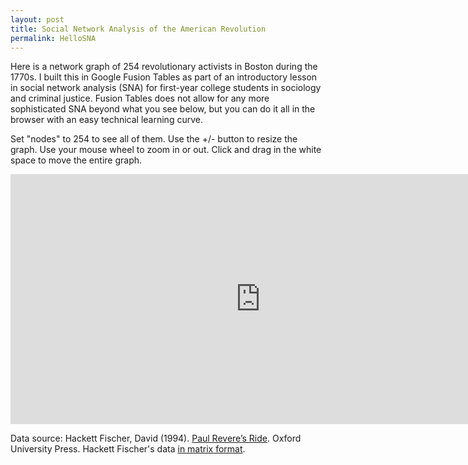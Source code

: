 ```yaml
---
layout: post
title: Social Network Analysis of the American Revolution
permalink: HelloSNA
---
```


Here is a network graph of 254 revolutionary activists in Boston during the 1770s. I built this in Google Fusion Tables as part of an introductory lesson in social network analysis (SNA) for first-year college students in sociology and criminal justice. Fusion Tables does not allow for any more sophisticated SNA beyond what you see below, but you can do it all in the browser with an easy technical learning curve.

Set "nodes" to 254 to see all of them. Use the +/- button to resize the graph. Use your mouse wheel to zoom in or out. Click and drag in the white space to move the entire graph.

<iframe width="800" height="400" scrolling="no" frameborder="no" src="https://www.google.com/fusiontables/embedviz?containerId=googft-gviz-canvas&amp;viz=GVIZ&amp;t=GRAPH&amp;gc=false&amp;gd=false&amp;sdb=1&amp;rmax=100000&amp;q=select+col0%2C+col1%2C+col2+from+1TOUGmFy8cpa8R7DR0UwnNgD3_g1ldWGA9v5VoC7T&amp;qrs=+where+col0+%3E%3D+&amp;qre=+and+col0+%3C%3D+&amp;qe=&amp;uiversion=2&amp;state=%7B%22ps%22%3A%221_1h_l_-g_5_-6_9_6_4_-e_d_7_-1_1e_-a_-6_i_-m_2_r_-m_g_1u_1r_8_1t_p_-1s_15_2_-w_1y_i_-13_2g_-10_e_g_j_10_1_14_t_1o_a_-1t_1n_0_-1b_h_d_-1h_4c_e_-2c_s_19_9_1i_20_o_1f_1s_10_19_1l_o_e_1e_18_1x_w_1e_23_2c_12_j_-1b_1_4x_-24_-27_6l_-15_-2y_6k_-2p_-1n_6j_-29_-2j_6i_-20_-34_6h_-2i_-2q_6g_-1o_2_6f_-2p_-2h_6e_-b_-30_6d_-1p_-k_6c_-k_-1x_6b_-s_-1k_5z_-2r_-1c_6a_-23_-1g_69_-k_-2v_68_2_-2j_4t_-f_-13_67_-20_0_66_-2n_-1z_65_-2e_-1o_64_-29_-14_6s_-1w_-2g_4u_-9_-22_63_-o_-2l_4v_-z_-38_6w_-1f_-1y_62_-1t_-8_61_-23_-a_60_-z_-1y_4y_-v_-2x_6v_-1m_-38_6r_-t_-i_5y_-2g_-1d_6u_-1a_-39_6t_-21_-l_5v_-h_-2b_6q_-1x_-x_4w_-20_-2r_5u_-v_-15_5t_-16_-2b_6p_-1b_-j_6o_-1r_-2y_5s_-18_-1l_5r_-12_-t_5q_-2l_-12_5p_-2m_-f_6n_-e_-1i_5o_-1b_-2n_4z_-2z_-1w_5n_-1c_-18_50_-4_-1r_5m_-n_-35_5l_-13_-9_5k_-1g_-2y_5j_-1h_-9_5i_-2v_-z_51_-1j_-w_5h_-29_-2x_5g_-2h_-2a_6m_-21_-1t_5f_-10_-2n_5e_-2c_-i_52_2_-25_5d_-j_-r_5c_-2a_-t_5b_-1s_-1a_5a_-c_-2n_59_-1j_-2c_58_-2c_-1z_57_-t_-2a_56_-1n_-2o_55_-2v_-27_54_-1s_-22_53_-6_-2d_5x_-1o_-1n_71_-30_-1k_6z_-30_-19_6x_-2d_-6_6y_-2u_-o_70_-3_-2s_5w_-2k_-r_2d_19_1u_25_1m_1p_38_5_1m_2j_v_1y_27_1w_1h_32_h_1u_m_2b_-f_3_2i_-2_t_-a_1d_0_1y_-w_21_23_1a_o_2g_-w_20_u_2o_2k_22_29_22_-p_2g_24_13_2x_26_-j_25_28_a_2t_29_1s_2e_2a_5_33_1z_s_32_2b_-j_2o_2c_1t_22_2e_-u_25_34_-2_2w_33_-c_2x_31_27_1z_30_28_1n_2f_3_2l_2y_-i_1s_2x_1f_2g_2w_1d_2t_2v_-e_2e_2u_14_2l_2t_1i_26_2r_-8_2m_2q_g_33_2n_1o_2o_2h_-r_1j_2l_-u_1u_3n_3a_-14_2i_-7_21_3b_l_2u_2o_1z_1t_2p_-2_2b_3a_h_2j_37_a_29_39_r_2d_4m_32_-1l_36_15_2a_1m_27_-1d_%22%2C%22cx%22%3A57.363141058195744%2C%22cy%22%3A-30.33179095974639%2C%22sw%22%3A1632.258434364032%2C%22sh%22%3A756.5997919287395%2C%22z%22%3A1.1429284843238732%7D&amp;gco_forceIFrame=true&amp;gco_hasLabelsColumn=true&amp;width=1000&amp;height=600"></iframe>

Data source:
Hackett Fischer, David (1994). [Paul Revere’s Ride](http://www.amazon.com/Paul-Reveres-David-Hackett-Fischer/dp/0195098315). Oxford University Press.
Hackett Fischer's data [in matrix format](https://github.com/kjhealy/revere/commit/ed1d57a19f512f7fe55664db52ef577aae5c2d49).
